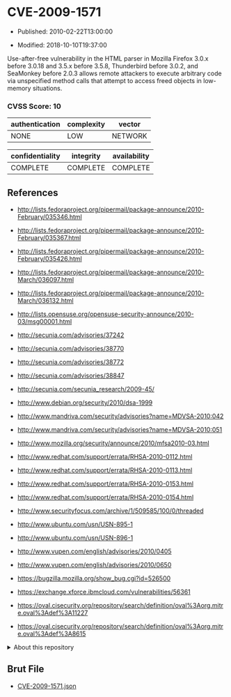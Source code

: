 # CVE-2009-1571

- Published: 2010-02-22T13:00:00

- Modified: 2018-10-10T19:37:00

Use-after-free vulnerability in the HTML parser in Mozilla Firefox 3.0.x before 3.0.18 and 3.5.x before 3.5.8, Thunderbird before 3.0.2, and SeaMonkey before 2.0.3 allows remote attackers to execute arbitrary code via unspecified method calls that attempt to access freed objects in low-memory situations.

### CVSS Score: **10**

| authentication | complexity | vector |
| --- | --- | --- |
| NONE | LOW | NETWORK |

| confidentiality | integrity | availability |
| --- | --- | --- |
| COMPLETE | COMPLETE | COMPLETE |

## References

* http://lists.fedoraproject.org/pipermail/package-announce/2010-February/035346.html

* http://lists.fedoraproject.org/pipermail/package-announce/2010-February/035367.html

* http://lists.fedoraproject.org/pipermail/package-announce/2010-February/035426.html

* http://lists.fedoraproject.org/pipermail/package-announce/2010-March/036097.html

* http://lists.fedoraproject.org/pipermail/package-announce/2010-March/036132.html

* http://lists.opensuse.org/opensuse-security-announce/2010-03/msg00001.html

* http://secunia.com/advisories/37242

* http://secunia.com/advisories/38770

* http://secunia.com/advisories/38772

* http://secunia.com/advisories/38847

* http://secunia.com/secunia_research/2009-45/

* http://www.debian.org/security/2010/dsa-1999

* http://www.mandriva.com/security/advisories?name=MDVSA-2010:042

* http://www.mandriva.com/security/advisories?name=MDVSA-2010:051

* http://www.mozilla.org/security/announce/2010/mfsa2010-03.html

* http://www.redhat.com/support/errata/RHSA-2010-0112.html

* http://www.redhat.com/support/errata/RHSA-2010-0113.html

* http://www.redhat.com/support/errata/RHSA-2010-0153.html

* http://www.redhat.com/support/errata/RHSA-2010-0154.html

* http://www.securityfocus.com/archive/1/509585/100/0/threaded

* http://www.ubuntu.com/usn/USN-895-1

* http://www.ubuntu.com/usn/USN-896-1

* http://www.vupen.com/english/advisories/2010/0405

* http://www.vupen.com/english/advisories/2010/0650

* https://bugzilla.mozilla.org/show_bug.cgi?id=526500

* https://exchange.xforce.ibmcloud.com/vulnerabilities/56361

* https://oval.cisecurity.org/repository/search/definition/oval%3Aorg.mitre.oval%3Adef%3A11227

* https://oval.cisecurity.org/repository/search/definition/oval%3Aorg.mitre.oval%3Adef%3A8615

<details>
<summary>About this repository</summary> 

  This repository is part of the project [Live Hack CVE](https://github.com/Live-Hack-CVE). Main website can be found [www.live-hack.org](https://www.live-hack.org) 
  
  Made by [Sn0wAlice](https://github.com/Sn0wAlice) for the people that care about security and need to have a feed of the latest CVEs. Hope you enjoy it, don't forget to star the repo and follow me on [Twitter](https://twitter.com/Sn0wAlice) and [Github](https://github.com/Sn0wAlice). And that is my [personnal website](https://www.alice-snow.me/)

  - [Home Page](https://github.com/Live-Hack-CVE)
  - [Framework](https://github.com/Live-Hack-CVE/cve-framework)
  - [CVE database](https://github.com/Live-Hack-CVE/full_database)
  - [Changelog](https://github.com/Live-Hack-CVE/Changelog)
</details>

## Brut File

* [CVE-2009-1571.json](https://raw.githubusercontent.com/Live-Hack-CVE/full_database/main/cves/2009/CVE-2009-1571.json)

